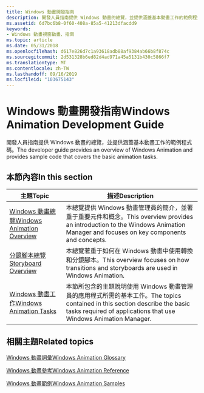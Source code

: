 ```yaml
---
title: Windows 動畫開發指南
description: 開發人員指南提供 Windows 動畫的總覽，並提供涵蓋基本動畫工作的範例程式碼。
ms.assetid: 6d7bc6b8-0f60-408a-85a5-41213dfacdd9
keywords:
- Windows 動畫視窗動畫、指南
ms.topic: article
ms.date: 05/31/2018
ms.openlocfilehash: d617e826d7c1a93618adb88af9384ab66b8f874c
ms.sourcegitcommit: 2d531328b6ed82d4ad971a45a5131b430c5866f7
ms.translationtype: MT
ms.contentlocale: zh-TW
ms.lasthandoff: 09/16/2019
ms.locfileid: "103675143"
---
```

# <a name="windows-animation-development-guide"></a><span data-ttu-id="de4a5-104">Windows 動畫開發指南</span><span class="sxs-lookup"><span data-stu-id="de4a5-104">Windows Animation Development Guide</span></span>

<span data-ttu-id="de4a5-105">開發人員指南提供 Windows 動畫的總覽，並提供涵蓋基本動畫工作的範例程式碼。</span><span class="sxs-lookup"><span data-stu-id="de4a5-105">The developer guide provides an overview of Windows Animation and provides sample code that covers the basic animation tasks.</span></span>

## <a name="in-this-section"></a><span data-ttu-id="de4a5-106">本節內容</span><span class="sxs-lookup"><span data-stu-id="de4a5-106">In this section</span></span>



| <span data-ttu-id="de4a5-107">主題</span><span class="sxs-lookup"><span data-stu-id="de4a5-107">Topic</span></span>                                                                      | <span data-ttu-id="de4a5-108">描述</span><span class="sxs-lookup"><span data-stu-id="de4a5-108">Description</span></span>                                                                                                                           |
|----------------------------------------------------------------------------|---------------------------------------------------------------------------------------------------------------------------------------|
| [<span data-ttu-id="de4a5-109">Windows 動畫總覽</span><span class="sxs-lookup"><span data-stu-id="de4a5-109">Windows Animation Overview</span></span>](scenic-animation-api-overview.md)<br/> | <span data-ttu-id="de4a5-110">本總覽提供 Windows 動畫管理員的簡介，並著重于重要元件和概念。</span><span class="sxs-lookup"><span data-stu-id="de4a5-110">This overview provides an introduction to the Windows Animation Manager and focuses on key components and concepts.</span></span><br/>        |
| [<span data-ttu-id="de4a5-111">分鏡腳本總覽</span><span class="sxs-lookup"><span data-stu-id="de4a5-111">Storyboard Overview</span></span>](storyboard-construction.md)<br/>              | <span data-ttu-id="de4a5-112">本總覽著重于如何在 Windows 動畫中使用轉換和分鏡腳本。</span><span class="sxs-lookup"><span data-stu-id="de4a5-112">This overview focuses on how transitions and storyboards are used in Windows Animation.</span></span> <br/>                                   |
| [<span data-ttu-id="de4a5-113">Windows 動畫工作</span><span class="sxs-lookup"><span data-stu-id="de4a5-113">Windows Animation Tasks</span></span>](using-windows-animation.md)<br/>          | <span data-ttu-id="de4a5-114">本節所包含的主題說明使用 Windows 動畫管理員的應用程式所需的基本工作。</span><span class="sxs-lookup"><span data-stu-id="de4a5-114">The topics contained in this section describe the basic tasks required of applications that use Windows Animation Manager.</span></span><br/> |



 

## <a name="related-topics"></a><span data-ttu-id="de4a5-115">相關主題</span><span class="sxs-lookup"><span data-stu-id="de4a5-115">Related topics</span></span>

<dl> <dt>

[<span data-ttu-id="de4a5-116">Windows 動畫詞彙</span><span class="sxs-lookup"><span data-stu-id="de4a5-116">Windows Animation Glossary</span></span>](-ui-animation-glossary.md)
</dt> <dt>

[<span data-ttu-id="de4a5-117">Windows 動畫參考</span><span class="sxs-lookup"><span data-stu-id="de4a5-117">Windows Animation Reference</span></span>](windows-animation-reference.md)
</dt> <dt>

[<span data-ttu-id="de4a5-118">Windows 動畫範例</span><span class="sxs-lookup"><span data-stu-id="de4a5-118">Windows Animation Samples</span></span>](windows-animation-samples.md)
</dt> </dl>

 

 





